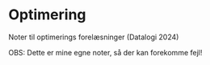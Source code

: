 # Optimering
Noter til optimerings forelæsninger (Datalogi 2024)




OBS: Dette er mine egne noter, så der kan forekomme fejl!

